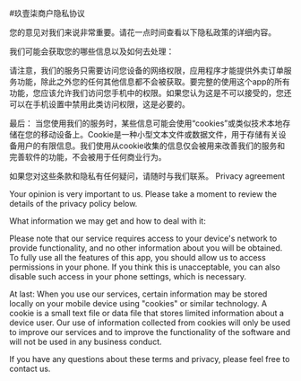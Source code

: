 #玖壹柒商户隐私协议


您的意见对我们来说非常重要。请花一点时间查看以下隐私政策的详细内容。

我们可能会获取您的哪些信息以及如何去处理：

请注意，我们的服务只需要访问您设备的网络权限，应用程序才能提供外卖订单服务功能，除此之外您的任何其他信息都不会被获取。要完整的使用这个app的所有功能，您应该允许我们访问您手机中的权限。如果您认为这是不可以接受的，您还可以在手机设置中禁用此类访问权限，这是必要的。

最后： 当您使用我们的服务时，某些信息可能会使用“cookies”或类似技术本地存储在您的移动设备上。Cookie是一种小型文本文件或数据文件，用于存储有关设备用户的有限信息。我们使用从cookie收集的信息仅会被用来改善我们的服务和完善软件的功能，不会被用于任何商业行为。

如果您对这些条款和隐私有任何疑问，请随时与我们联系。
Privacy agreement

Your opinion is very important to us. Please take a moment to review the details of the privacy policy below.

What information we may get and how to deal with it:


Please note that our service requires access to your device's network to provide functionality, and no other information about you will be obtained. To fully use all the features of this app, you should allow us to access permissions in your phone. If you think this is unacceptable, you can also disable such access in your phone settings, which is necessary.

At last: When you use our services, certain information may be stored locally on your mobile device using "cookies" or similar technology. A cookie is a small text file or data file that stores limited information about a device user. Our use of information collected from cookies will only be used to improve our services and to improve the functionality of the software and will not be used in any business conduct.

If you have any questions about these terms and privacy, please feel free to contact us.
